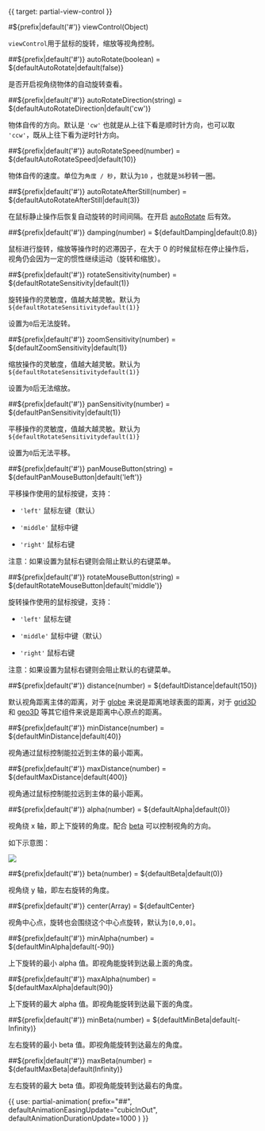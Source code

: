 {{ target: partial-view-control }}

#${prefix|default('#')} viewControl(Object)

`viewControl`用于鼠标的旋转，缩放等视角控制。

##${prefix|default('#')} autoRotate(boolean) = ${defaultAutoRotate|default(false)}

是否开启视角绕物体的自动旋转查看。

##${prefix|default('#')} autoRotateDirection(string) = ${defaultAutoRotateDirection|default('cw')}

物体自传的方向。默认是 `'cw'` 也就是从上往下看是顺时针方向，也可以取 `'ccw'`，既从上往下看为逆时针方向。

##${prefix|default('#')} autoRotateSpeed(number) = ${defaultAutoRotateSpeed|default(10)}

物体自传的速度。单位为`角度 / 秒`，默认为`10` ，也就是`36`秒转一圈。


##${prefix|default('#')} autoRotateAfterStill(number) = ${defaultAutoRotateAfterStill|default(3)}

在鼠标静止操作后恢复自动旋转的时间间隔。在开启 [autoRotate](~${componentType}.viewControl.autoRotate) 后有效。

##${prefix|default('#')} damping(number) = ${defaultDamping|default(0.8)}

鼠标进行旋转，缩放等操作时的迟滞因子，在大于 0 的时候鼠标在停止操作后，视角仍会因为一定的惯性继续运动（旋转和缩放）。

##${prefix|default('#')} rotateSensitivity(number) = ${defaultRotateSensitivity|default(1)}

旋转操作的灵敏度，值越大越灵敏。默认为`${defaultRotateSensitivitydefault(1)}`

设置为`0`后无法旋转。

##${prefix|default('#')} zoomSensitivity(number) = ${defaultZoomSensitivity|default(1)}

缩放操作的灵敏度，值越大越灵敏。默认为`${defaultRotateSensitivitydefault(1)}`

设置为`0`后无法缩放。

##${prefix|default('#')} panSensitivity(number) = ${defaultPanSensitivity|default(1)}

平移操作的灵敏度，值越大越灵敏。默认为`${defaultRotateSensitivitydefault(1)}`

设置为`0`后无法平移。

##${prefix|default('#')} panMouseButton(string) = ${defaultPanMouseButton|default('left')}

平移操作使用的鼠标按键，支持：

+ `'left'` 鼠标左键（默认）

+ `'middle'` 鼠标中键

+ `'right'` 鼠标右键

注意：如果设置为鼠标右键则会阻止默认的右键菜单。

##${prefix|default('#')} rotateMouseButton(string) = ${defaultRotateMouseButton|default('middle')}

旋转操作使用的鼠标按键，支持：

+ `'left'` 鼠标左键

+ `'middle'` 鼠标中键（默认）

+ `'right'` 鼠标右键

注意：如果设置为鼠标右键则会阻止默认的右键菜单。

##${prefix|default('#')} distance(number) = ${defaultDistance|default(150)}

默认视角距离主体的距离，对于 [globe](~globe) 来说是距离地球表面的距离，对于 [grid3D](~grid3D) 和 [geo3D](~geo3D) 等其它组件来说是距离中心原点的距离。

##${prefix|default('#')} minDistance(number) = ${defaultMinDistance|default(40)}

视角通过鼠标控制能拉近到主体的最小距离。

##${prefix|default('#')} maxDistance(number) = ${defaultMaxDistance|default(400)}

视角通过鼠标控制能拉远到主体的最小距离。

##${prefix|default('#')} alpha(number) = ${defaultAlpha|default(0)}

视角绕 x 轴，即上下旋转的角度。配合 [beta](~${componentType}.light.main.beta) 可以控制视角的方向。

如下示意图：

![](~view-alpha-beta.png)

##${prefix|default('#')} beta(number) = ${defaultBeta|default(0)}

视角绕 y 轴，即左右旋转的角度。

##${prefix|default('#')} center(Array) = ${defaultCenter}

视角中心点，旋转也会围绕这个中心点旋转，默认为`[0,0,0]`。

##${prefix|default('#')} minAlpha(number) = ${defaultMinAlpha|default(-90)}

上下旋转的最小 alpha 值。即视角能旋转到达最上面的角度。

##${prefix|default('#')} maxAlpha(number) = ${defaultMaxAlpha|default(90)}

上下旋转的最大 alpha 值。即视角能旋转到达最下面的角度。

##${prefix|default('#')} minBeta(number) = ${defaultMinBeta|default(-Infinity)}

左右旋转的最小 beta 值。即视角能旋转到达最左的角度。

##${prefix|default('#')} maxBeta(number) = ${defaultMaxBeta|default(Infinity)}

左右旋转的最大 beta 值。即视角能旋转到达最右的角度。

{{ use: partial-animation(
    prefix="##",
    defaultAnimationEasingUpdate="cubicInOut",
    defaultAnimationDurationUpdate=1000
) }}
